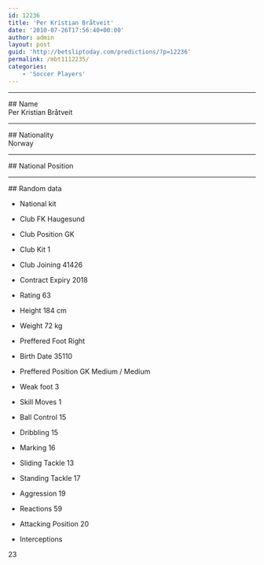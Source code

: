 ```yaml
---
id: 12236
title: 'Per Kristian Bråtveit'
date: '2010-07-26T17:56:40+00:00'
author: admin
layout: post
guid: 'http://betsliptoday.com/predictions/?p=12236'
permalink: /mbt1112235/
categories:
    - 'Soccer Players'
---
```


- - - - - -

\## Name  
 Per Kristian Bråtveit

- - - - - -

\## Nationality  
 Norway

- - - - - -

\## National Position

- - - - - -

\## Random data

- National kit
- Club
 FK Haugesund

- Club Position
 GK

- Club Kit
 1

- Club Joining
 41426

- Contract Expiry
 2018

- Rating
 63

- Height
 184 cm

- Weight
 72 kg

- Preffered Foot
 Right

- Birth Date
 35110

- Preffered Position
 GK Medium / Medium

- Weak foot
 3

- Skill Moves
 1

- Ball Control
 15

- Dribbling
 15

- Marking
 16

- Sliding Tackle
 13

- Standing Tackle
 17

- Aggression
 19

- Reactions
 59

- Attacking Position
 20

- Interceptions

 23
